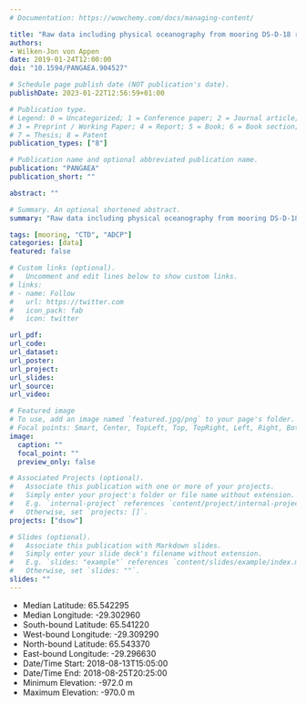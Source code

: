 ```yaml
---
# Documentation: https://wowchemy.com/docs/managing-content/

title: "Raw data including physical oceanography from mooring DS-D-18 recovered during Maria S. Merian cruise MSM76"
authors: 
- Wilken-Jon von Appen
date: 2019-01-24T12:00:00
doi: "10.1594/PANGAEA.904527"

# Schedule page publish date (NOT publication's date).
publishDate: 2023-01-22T12:56:59+01:00

# Publication type.
# Legend: 0 = Uncategorized; 1 = Conference paper; 2 = Journal article;
# 3 = Preprint / Working Paper; 4 = Report; 5 = Book; 6 = Book section;
# 7 = Thesis; 8 = Patent
publication_types: ["8"]

# Publication name and optional abbreviated publication name.
publication: "PANGAEA"
publication_short: ""

abstract: ""

# Summary. An optional shortened abstract.
summary: "Raw data including physical oceanography from mooring DS-D-18, Aug 8-25 2018 with CTD and ADCP."

tags: [mooring, "CTD", "ADCP"]
categories: [data]
featured: false

# Custom links (optional).
#   Uncomment and edit lines below to show custom links.
# links:
# - name: Follow
#   url: https://twitter.com
#   icon_pack: fab
#   icon: twitter

url_pdf:
url_code:
url_dataset: 
url_poster:
url_project:
url_slides:
url_source:
url_video:

# Featured image
# To use, add an image named `featured.jpg/png` to your page's folder. 
# Focal points: Smart, Center, TopLeft, Top, TopRight, Left, Right, BottomLeft, Bottom, BottomRight.
image:
  caption: ""
  focal_point: ""
  preview_only: false

# Associated Projects (optional).
#   Associate this publication with one or more of your projects.
#   Simply enter your project's folder or file name without extension.
#   E.g. `internal-project` references `content/project/internal-project/index.md`.
#   Otherwise, set `projects: []`.
projects: ["dsow"]

# Slides (optional).
#   Associate this publication with Markdown slides.
#   Simply enter your slide deck's filename without extension.
#   E.g. `slides: "example"` references `content/slides/example/index.md`.
#   Otherwise, set `slides: ""`.
slides: ""
---
```

- Median Latitude: 65.542295 
- Median Longitude: -29.302960 
- South-bound Latitude: 65.541220 
- West-bound Longitude: -29.309290 
- North-bound Latitude: 65.543370 
- East-bound Longitude: -29.296630
- Date/Time Start: 2018-08-13T15:05:00 
- Date/Time End: 2018-08-25T20:25:00
- Minimum Elevation: -972.0 m 
- Maximum Elevation: -970.0 m
